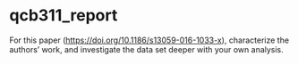 # qcb311_report
For this paper (https://doi.org/10.1186/s13059-016-1033-x), characterize the authors’ work, and investigate the data set deeper with your own analysis.
